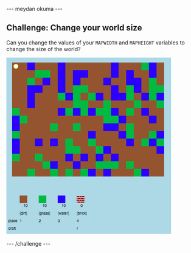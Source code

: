\--- meydan okuma \---

## Challenge: Change your world size

Can you change the values of your `MAPWIDTH` and `MAPHEIGHT` variables to change the size of the world?

![ekran görüntüsü](images/craft-mapsize.png)

\--- /challenge \---